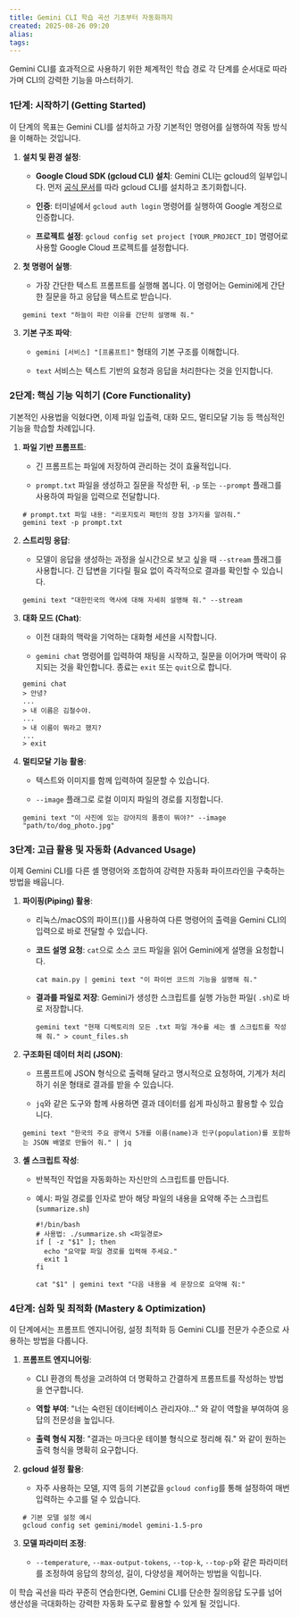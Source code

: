 ```yaml
---
title: Gemini CLI 학습 곡선 기초부터 자동화까지
created: 2025-08-26 09:20
alias:
tags:
---
```

Gemini CLI를 효과적으로 사용하기 위한 체계적인 학습 경로
각 단계를 순서대로 따라가며 CLI의 강력한 기능을 마스터하기.

### 1단계: 시작하기 (Getting Started)

이 단계의 목표는 Gemini CLI를 설치하고 가장 기본적인 명령어를 실행하여 작동 방식을 이해하는 것입니다.

1. **설치 및 환경 설정**:
    
    - **Google Cloud SDK (gcloud CLI) 설치**: Gemini CLI는 gcloud의 일부입니다. 먼저 [공식 문서](https://cloud.google.com/sdk/docs/install "null")를 따라 gcloud CLI를 설치하고 초기화합니다.
        
    - **인증**: 터미널에서 `gcloud auth login` 명령어를 실행하여 Google 계정으로 인증합니다.
        
    - **프로젝트 설정**: `gcloud config set project [YOUR_PROJECT_ID]` 명령어로 사용할 Google Cloud 프로젝트를 설정합니다.
        
2. **첫 명령어 실행**:
    
    - 가장 간단한 텍스트 프롬프트를 실행해 봅니다. 이 명령어는 Gemini에게 간단한 질문을 하고 응답을 텍스트로 받습니다.
        
    
    ```
    gemini text "하늘이 파란 이유를 간단히 설명해 줘."
    ```
    
3. **기본 구조 파악**:
    
    - `gemini [서비스] "[프롬프트]"` 형태의 기본 구조를 이해합니다.
		
    - `text` 서비스는 텍스트 기반의 요청과 응답을 처리한다는 것을 인지합니다.
        

### 2단계: 핵심 기능 익히기 (Core Functionality)

기본적인 사용법을 익혔다면, 이제 파일 입출력, 대화 모드, 멀티모달 기능 등 핵심적인 기능을 학습할 차례입니다.

1. **파일 기반 프롬프트**:
    
    - 긴 프롬프트는 파일에 저장하여 관리하는 것이 효율적입니다.
        
    - `prompt.txt` 파일을 생성하고 질문을 작성한 뒤, `-p` 또는 `--prompt` 플래그를 사용하여 파일을 입력으로 전달합니다.
        
    
    ```
    # prompt.txt 파일 내용: "리포지토리 패턴의 장점 3가지를 알려줘."
    gemini text -p prompt.txt
    ```
    
2. **스트리밍 응답**:
    
    - 모델이 응답을 생성하는 과정을 실시간으로 보고 싶을 때 `--stream` 플래그를 사용합니다. 긴 답변을 기다릴 필요 없이 즉각적으로 결과를 확인할 수 있습니다.
        
    
    ```
    gemini text "대한민국의 역사에 대해 자세히 설명해 줘." --stream
    ```
    
3. **대화 모드 (Chat)**:
    
    - 이전 대화의 맥락을 기억하는 대화형 세션을 시작합니다.
        
    - `gemini chat` 명령어를 입력하여 채팅을 시작하고, 질문을 이어가며 맥락이 유지되는 것을 확인합니다. 종료는 `exit` 또는 `quit`으로 합니다.
        
    
    ```
    gemini chat
    > 안녕?
    ...
    > 내 이름은 김철수야.
    ...
    > 내 이름이 뭐라고 했지?
    ...
    > exit
    ```
    
4. **멀티모달 기능 활용**:
    
    - 텍스트와 이미지를 함께 입력하여 질문할 수 있습니다.
        
    - `--image` 플래그로 로컬 이미지 파일의 경로를 지정합니다.
        
    
    ```
    gemini text "이 사진에 있는 강아지의 품종이 뭐야?" --image "path/to/dog_photo.jpg"
    ```
    

### 3단계: 고급 활용 및 자동화 (Advanced Usage)

이제 Gemini CLI를 다른 셸 명령어와 조합하여 강력한 자동화 파이프라인을 구축하는 방법을 배웁니다.

1. **파이핑(Piping) 활용**:
    
    - 리눅스/macOS의 파이프(`|`)를 사용하여 다른 명령어의 출력을 Gemini CLI의 입력으로 바로 전달할 수 있습니다.
        
    - **코드 설명 요청**: `cat`으로 소스 코드 파일을 읽어 Gemini에게 설명을 요청합니다.
        
        ```
        cat main.py | gemini text "이 파이썬 코드의 기능을 설명해 줘."
        ```
        
    - **결과를 파일로 저장**: Gemini가 생성한 스크립트를 실행 가능한 파일( `.sh`)로 바로 저장합니다.
        
        ```
        gemini text "현재 디렉토리의 모든 .txt 파일 개수를 세는 셸 스크립트를 작성해 줘." > count_files.sh
        ```
        
2. **구조화된 데이터 처리 (JSON)**:
    
    - 프롬프트에 JSON 형식으로 출력해 달라고 명시적으로 요청하여, 기계가 처리하기 쉬운 형태로 결과를 받을 수 있습니다.
        
    - `jq`와 같은 도구와 함께 사용하면 결과 데이터를 쉽게 파싱하고 활용할 수 있습니다.
        
    
    ```
    gemini text "한국의 주요 광역시 5개를 이름(name)과 인구(population)를 포함하는 JSON 배열로 만들어 줘." | jq
    ```
    
3. **셸 스크립트 작성**:
    
    - 반복적인 작업을 자동화하는 자신만의 스크립트를 만듭니다.
        
    - 예시: 파일 경로를 인자로 받아 해당 파일의 내용을 요약해 주는 스크립트(`summarize.sh`)
        
        ```
        #!/bin/bash
        # 사용법: ./summarize.sh <파일경로>
        if [ -z "$1" ]; then
          echo "요약할 파일 경로를 입력해 주세요."
          exit 1
        fi
        
        cat "$1" | gemini text "다음 내용을 세 문장으로 요약해 줘:"
        ```
        

### 4단계: 심화 및 최적화 (Mastery & Optimization)

이 단계에서는 프롬프트 엔지니어링, 설정 최적화 등 Gemini CLI를 전문가 수준으로 사용하는 방법을 다룹니다.

1. **프롬프트 엔지니어링**:
    
    - CLI 환경의 특성을 고려하여 더 명확하고 간결하게 프롬프트를 작성하는 방법을 연구합니다.
        
    - **역할 부여**: "너는 숙련된 데이터베이스 관리자야..." 와 같이 역할을 부여하여 응답의 전문성을 높입니다.
        
    - **출력 형식 지정**: "결과는 마크다운 테이블 형식으로 정리해 줘." 와 같이 원하는 출력 형식을 명확히 요구합니다.
        
2. **gcloud 설정 활용**:
    
    - 자주 사용하는 모델, 지역 등의 기본값을 `gcloud config`를 통해 설정하여 매번 입력하는 수고를 덜 수 있습니다.
        
    
    ```
    # 기본 모델 설정 예시
    gcloud config set gemini/model gemini-1.5-pro
    ```
    
3. **모델 파라미터 조정**:
    
    - `--temperature`, `--max-output-tokens`, `--top-k`, `--top-p`와 같은 파라미터를 조정하여 응답의 창의성, 길이, 다양성을 제어하는 방법을 익힙니다.
        

이 학습 곡선을 따라 꾸준히 연습한다면, Gemini CLI를 단순한 질의응답 도구를 넘어 생산성을 극대화하는 강력한 자동화 도구로 활용할 수 있게 될 것입니다.


